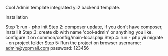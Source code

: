 Cool Admin template integrated yii2 backend template.

Installation

Step 1: 
run - php init
Step 2:
composer update, If you don't have composer, Install it 
Step 3:
 create db with name 'cool-admin' or anything you like. configure it on common/config/main-local.php
Step 4:
run - php yii migrate - on project folder
Step 5:
Run the project on browser
username: admin@yopmail.com
password: 123456
